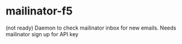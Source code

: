 mailinator-f5
=============

(not ready)
Daemon to check mailinator inbox for new emails. Needs mailinator sign up for API key
